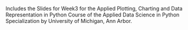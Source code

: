 Includes the Slides for Week3 for the Applied Plotting, Charting and Data Representation in Python Course of the Applied Data Science in Python Specialization by University of Michigan, Ann Arbor.

